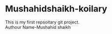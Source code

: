 # Mushahidshaikh-koilary
This is my first repsoitary git project.
<br>
Authour Name-Mushahid shaikh
